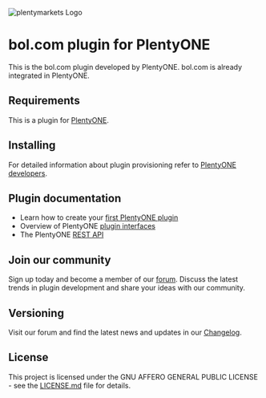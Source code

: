 ![plentymarkets Logo](http://www.plentymarkets.eu/layout/pm/images/logo/plentymarkets-logo.jpg)

# bol.com plugin for PlentyONE

This is the bol.com plugin developed by PlentyONE. bol.com is already integrated in PlentyONE.

## Requirements

This is a plugin for [PlentyONE](https://www.plentyone.com/).

## Installing

For detailed information about plugin provisioning refer to [PlentyONE developers](https://developers.plentymarkets.com/dev-doc/basics#plugin-provisioning).

## Plugin documentation

- Learn how to create your [first PlentyONE plugin](https://developers.plentymarkets.com/tutorials/helloworld)
- Overview of PlentyONE [plugin interfaces](https://developers.plentymarkets.com/dev-doc/basics#guide-interface)
- The PlentyONE [REST API]( https://developers.plentymarkets.com/en-gb/plentymarkets-rest-api/index.html)

## Join our community

Sign up today and become a member of our [forum](https://forum.plentymarkets.com/c/plugin-entwicklung/plugin-payment). Discuss the latest trends in plugin development and share your ideas with our community.

## Versioning

Visit our forum and find the latest news and updates in our [Changelog](https://forum.plentymarkets.com/c/changelog?order=created).

## License

This project is licensed under the GNU AFFERO GENERAL PUBLIC LICENSE - see the [LICENSE.md](/LICENSE.md) file for details.